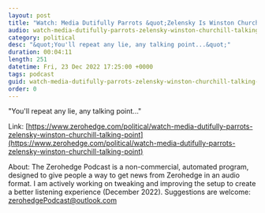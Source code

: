```yaml
---
layout: post
title: "Watch: Media Dutifully Parrots &quot;Zelensky Is Winston Churchill&quot; Talking Point"
audio: watch-media-dutifully-parrots-zelensky-winston-churchill-talking-point-0
category: political
desc: "&quot;You'll repeat any lie, any talking point...&quot;"
duration: 00:04:11
length: 251
datetime: Fri, 23 Dec 2022 17:25:00 +0000
tags: podcast
guid: watch-media-dutifully-parrots-zelensky-winston-churchill-talking-point-0
order: 0
---
```

&quot;You'll repeat any lie, any talking point...&quot;

Link: [https://www.zerohedge.com/political/watch-media-dutifully-parrots-zelensky-winston-churchill-talking-point](https://www.zerohedge.com/political/watch-media-dutifully-parrots-zelensky-winston-churchill-talking-point)

About: The Zerohedge Podcast is a non-commercial, automated program, designed to give people a way to get news from Zerohedge in an audio format.  I am actively working on tweaking and improving the setup to create a better listening experience (December 2022).  Suggestions are welcome: [zerohedgePodcast@outlook.com](mailto:zerohedgePodcast@outlook.com)